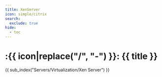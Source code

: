 ```yaml
---
title: XenServer
icon: simple/citrix
search:
  exclude: true
hide:
  - toc
---
```


# :{{ icon|replace("/", "-") }}: {{ title }}

{{ sub_index("Servers/Virtualization/Xen Server") }}
